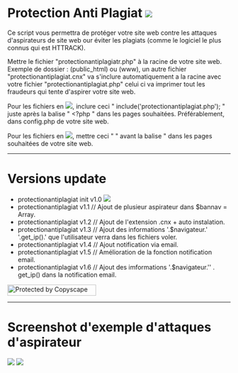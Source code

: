 # Protection Anti Plagiat <img src="https://camo.githubusercontent.com/fe2cb3af77c3290cd9437c142662cbd08bbbc027/687474703a2f2f696d6167652e6e6f656c736861636b2e636f6d2f66696368696572732f323031352f35312f313435303130333535302d736865696c642e706e67">

Ce script vous permettra de protéger votre site web contre les attaques d'aspirateurs de site web our éviter les plagiats (comme le logiciel le plus connus qui est HTTRACK).

Mettre le fichier "protectionantiplagiatr.php" à la racine de votre site web. Exemple de dossier : (public_html) ou (www), un autre fichier "protectionantiplagiat.cnx" va s'inclure automatiquement a la racine avec votre fichier "protectionantiplagiat.php" celui ci va imprimer tout les fraudeurs qui tente d'aspirer votre site web.

Pour les fichiers en <img src="https://camo.githubusercontent.com/25cd284836114e790bc758cfe653dde1116bff5a/687474703a2f2f696d6167652e6e6f656c736861636b2e636f6d2f66696368696572732f323031352f35302f313435303033333534362d7068702e706e67">, inclure ceci " include('protectionantiplagiat.php'); " juste après la balise " <?php " dans les pages souhaitées. Préférablement, dans config.php de votre site web.

Pour les fichiers en <img src="https://camo.githubusercontent.com/6579c91b9eb15b56a20e6b5d9f8b40493cdbde6d/687474703a2f2f696d6167652e6e6f656c736861636b2e636f6d2f66696368696572732f323031352f35302f313435303033333534362d68746d6c2e706e67">, mettre ceci " <?php include('protectionantiplagiat.php'); ?> " avant la balise " <!DOCTYPE html> dans les pages souhaitées de votre site web.
  
--------------------------------------------------------------------------------------------------------------------------------------

# Versions update

* protectionantiplagiat init v1.0 <img src="http://image.noelshack.com/fichiers/2015/50/1450015692-687474703a2f2f696d6167652e6e6f656c736861636b2e636f6d2f66696368696572732f323031352f35302f313434393932343932352d626574612d312e706e67.png">
* protectionantiplagiat v1.1 // Ajout de plusieur aspirateur dans $bannav = Array.
* protectionantiplagiat v1.2 // Ajout de l'extension .cnx + auto instalation.
* protectionantiplagiat v1.3 // Ajout des informations '.$navigateur.' '.get_ip().' que l'utilisateur verra dans les fichiers voler.
* protectionantiplagiat v1.4 // Ajout notification via email.
* protectionantiplagiat v1.5 // Amélioration de la fonction notification email.
* protectionantiplagiat v1.6 // Ajout des imformations '.$navigateur.'' . get_ip() dans la notification email.

<a href="http://www.copyscape.com/"><img src="http://banners.copyscape.com/img/copyscape-banner-white-200x25.png" width="200" height="25" border="0" alt="Protected by Copyscape" title="Protected by Copyscape Plagiarism Checker - Do not copy content from this page." /></a>

--------------------------------------------------------------------------------------------------------------------------------------

# Screenshot d'exemple d'attaques d'aspirateur

<img src="https://camo.githubusercontent.com/10cd08f50ca91841b2de75120d4d68680895b381/687474703a2f2f696d6167652e6e6f656c736861636b2e636f6d2f66696368696572732f323031352f35312f313435303130353437352d73637265656e73686f742d322e706e67">
<img src="http://image.noelshack.com/fichiers/2015/51/1450105475-screenshot-1.png">

